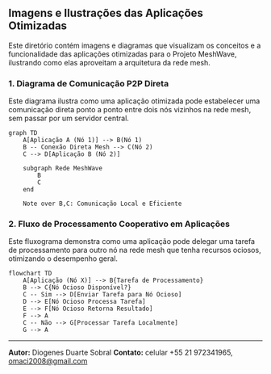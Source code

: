 

## Imagens e Ilustrações das Aplicações Otimizadas

Este diretório contém imagens e diagramas que visualizam os conceitos e a funcionalidade das aplicações otimizadas para o Projeto MeshWave, ilustrando como elas aproveitam a arquitetura da rede mesh.

### 1. Diagrama de Comunicação P2P Direta

Este diagrama ilustra como uma aplicação otimizada pode estabelecer uma comunicação direta ponto a ponto entre dois nós vizinhos na rede mesh, sem passar por um servidor central.

```mermaid
graph TD
    A[Aplicação A (Nó 1)] --> B(Nó 1)
    B -- Conexão Direta Mesh --> C(Nó 2)
    C --> D[Aplicação B (Nó 2)]

    subgraph Rede MeshWave
        B
        C
    end

    Note over B,C: Comunicação Local e Eficiente
```

### 2. Fluxo de Processamento Cooperativo em Aplicações

Este fluxograma demonstra como uma aplicação pode delegar uma tarefa de processamento para outro nó na rede mesh que tenha recursos ociosos, otimizando o desempenho geral.

```mermaid
flowchart TD
    A[Aplicação (Nó X)] --> B{Tarefa de Processamento}
    B --> C{Nó Ocioso Disponível?}
    C -- Sim --> D[Enviar Tarefa para Nó Ocioso]
    D --> E[Nó Ocioso Processa Tarefa]
    E --> F[Nó Ocioso Retorna Resultado]
    F --> A
    C -- Não --> G[Processar Tarefa Localmente]
    G --> A
```

---

**Autor:** Diogenes Duarte Sobral
**Contato:** celular +55 21 972341965, omaci2008@gmail.com


